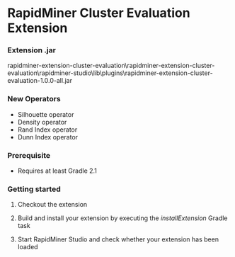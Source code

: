 RapidMiner Cluster Evaluation Extension 
=============================

### Extension .jar
rapidminer-extension-cluster-evaluation\rapidminer-extension-cluster-evaluation\rapidminer-studio\lib\plugins\rapidminer-extension-cluster-evaluation-1.0.0-all.jar

### New Operators
- Silhouette operator
- Density operator
- Rand Index operator
- Dunn Index operator


### Prerequisite
* Requires at least Gradle 2.1

### Getting started
1. Checkout the extension

2. Build and install your extension by executing the _installExtension_ Gradle task 

3. Start RapidMiner Studio and check whether your extension has been loaded



